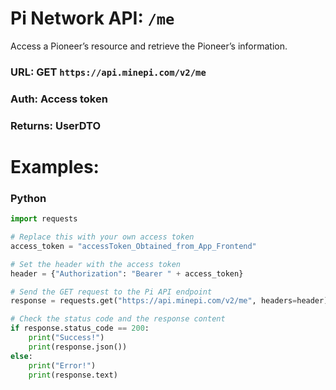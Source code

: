# Pi Network API: ```/me```
Access a Pioneer’s resource and retrieve the Pioneer’s information.

### URL: GET ```https://api.minepi.com/v2/me```
### Auth: Access token
### Returns: UserDTO

# Examples:
### Python
```python
import requests

# Replace this with your own access token
access_token = "accessToken_Obtained_from_App_Frontend"

# Set the header with the access token
header = {"Authorization": "Bearer " + access_token}

# Send the GET request to the Pi API endpoint
response = requests.get("https://api.minepi.com/v2/me", headers=header)

# Check the status code and the response content
if response.status_code == 200:
    print("Success!")
    print(response.json())
else:
    print("Error!")
    print(response.text)
```